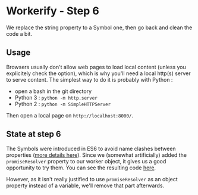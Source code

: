 # Workerify - Step 6

We replace the string property to a Symbol one, then go back and clean the code a bit.

## Usage

Browsers usually don't allow web pages to load local content (unless you explicitely check the option), which is why you'll need a local http(s) server to serve content. The simplest way to do it is probably with Python :
- open a bash in the git directory
- Python 3 : ``python -m http.server``
- Python 2 : ``python -m SimpleHTTPServer``

Then open a local page on ``http://localhost:8000/``.

## State at step 6

The Symbols were introduced in ES6 to avoid name clashes between properties ([more details here](https://stackoverflow.com/questions/21724326/why-bring-symbols-to-javascript)). Since we (somewhat artificially) added the ``promiseResolver`` property to our worker object, it gives us a good opportunity to try them. You can see the resulting code [here](https://github.com/acouderc/toys/commit/77ee25dadcce5dc094e7730853931fdba3de673d).

However, as it isn't really justified to use ``promiseResolver`` as an object property instead of a variable, we'll remove that part afterwards.